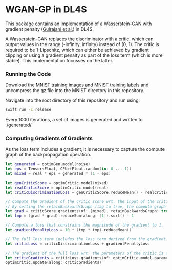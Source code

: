 # WGAN-GP in DL4S

This package contains an implementation of a Wasserstein-GAN with gradient penalty ([Gulrajani et al.](https://arxiv.org/abs/1704.00028)) in DL4S.

A Wasserstein-GAN replaces the discriminator with a critic, which can output values in the range (-infinity, infinity) instead of (0, 1).
The critic is required to be 1-Lipschitz, which can either be achieved by gradient clipping or using a gradient penalty as part of the loss term (which is more stable).
This implementation focusses on the latter.

### Running the Code

Download the [MNIST training images](http://yann.lecun.com/exdb/mnist/train-images-idx3-ubyte.gz) and [MNIST training labels](http://yann.lecun.com/exdb/mnist/train-labels-idx1-ubyte.gz) and uncompress the gz file into the MNIST directory in this repository.

Navigate into the root directory of this repository and run using:

```bash
swift run -c release
```

Every 1000 iterations, a set of images is generated and written to ./generated/

### Computing Gradients of Gradients

As the loss term includes a gradient, it is necessary to capture the compute graph of the backpropagation operation.

```swift
let generated = optimGen.model(noise)
let eps = Tensor<Float, CPU>(Float.random(in: 0 ... 1))
let mixed = real * eps + generated * (1 - eps)

let genCriticScore = optimCritic.model(mixed)
let realCriticScore = optimCritic.model(real)
let criticDiscriminationLoss = genCriticScore.reduceMean() - realCriticScore.reduceMean()

// Compute the gradient of the critic score wrt. the input of the critic.
// By setting the retainBackwardsGraph flag to true, the compute graph of the backpropagation is captured.
let grad = criticScore.gradients(of: [mixed], retainBackwardsGraph: true)[0]
let tmp = (grad * grad).reduceSum(along: [1]).sqrt() - 1

// Compute a loss that constrains the magnitude of the gradient to 1. 
let gradientPenaltyLoss = 10 * (tmp * tmp).reduceMean()

// The full loss term includes the loss term derived from the gradient.
let criticLoss = criticDiscriminationLoss + gradientPenaltyLoss

// The gradient of the full loss wrt. the parameters of the critic is computed.
let criticGradients = criticLoss.gradients(of: optimCritic.model.parameters)
optimCritic.update(along: criticGradients)
```
